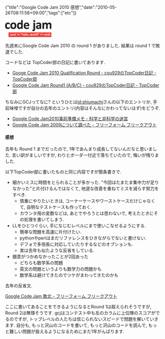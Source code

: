 {"title":"Google Code Jam 2010 感想","date":"2010-05-26T08:11:58+09:00","tags":["etc"]}

<!-- DATE: 2010-05-25T23:11:58+00:00 -->
<!-- OLDURL: http://d.hatena.ne.jp/cou929_la/20100525/ -->


<div class="section">
<img src="images/20100525231037.gif"/>
<p>先週末にGoogle Code Jam 2010 の round 1 がありました. 結果は round 1 で敗退でした. </p>
<p>コードなどは TopCoder部の日記に書いてあります.</p>

<ul>
<li><a href="http://topcoder.g.hatena.ne.jp/cou929/20100509/1273422186" target="_blank">Googe Code Jam 2010 Qualification Round - cou929のTopCoder日記 - TopCoder部</a></li>
<li><a href="http://topcoder.g.hatena.ne.jp/cou929/20100525/1274794990" target="_blank">Google Code Jam Round1 (A/B/C) - cou929のTopCoder日記 - TopCoder部</a></li>
</ul>
<p>ちなみにGCJってなに? というひとは<a href="http://d.hatena.ne.jp/shiumachi/">id:shiumachi</a>さんの以下のエントリか, 手前味噌ですが自分の去年のエントリ(内容はそんなにかわってないはず)をどうぞ.</p>

<ul>
<li><a href="http://d.hatena.ne.jp/shiumachi/20100422/1271863112" target="_blank">Google Code Jam2010事前準備メモ - 科学と非科学の迷宮</a></li>
<li><a href="http://d.hatena.ne.jp/cou929_la/20090818/1250605375" target="_blank">Google Code Jam 2009について調べた - フリーフォーム フリークアウト</a></li>
</ul>
<h4>感想</h4>
<p>去年も Round 1 までだったので, 1年であんまり成長してないんだなと思いました. 言い訳がましいですが, わりとボーダー付近で落ちていたので, 悔いが残りました.</p>
<p>以下TopCoder部に書いたものと同じ内容ですが箇条書きで.</p>

<ul>
<li> 細かいミスに時間をとられることが多かった. "今回はたまたま集中力が足りなかった"と片付けるんではなくて, 地道な改善を重ねてミスを減らす努力をすべき.

<ul>
<li> 慎重にやりたいときは, コーナーケースやワーストケースだけじゃなくて, 自明なテストケースも作っておく. </li>
<li> カウンタ用の変数などは, あとでやろうとは思わないで, 考えたときにその処理を書いてしまう.</li>
</ul>
</li>
<li> LLをひとつぐらい, 手になじむレベルにまで使いこなせるようにする.

<ul>
<li> 簡単な問題を高速に片付けたい.</li>
<li> pythonやperlはまだリファレンスをひきながらでないと書けない.</li>
<li> デフォで多倍長に対応していたりするなどのオプションも.</li>
<li> 実は去年も似たような反省をしている.</li>
</ul>
</li>
<li> 題意がつかめなかったことが2回あった

<ul>
<li> どちらも数学系の問題</li>
<li> 英文の問題というよりも数学力の問題かも</li>
<li> 数学系は避けてきたのでツケがまわってきたのかも</li>
</ul>
</li>
</ul>
<p>去年の反省文.</p>
<p><a href="http://d.hatena.ne.jp/cou929_la/20090914/1252899593" target="_blank">Google Code Jam 敗北 - フリーフォーム フリークアウト</a></p>
<p>ここに書いてあることをできるようになるとRound 1は超えられそうですが, Round 2は無理そうです. gcjはコンテスト中も左のカラムに上位陣のスコアがでるのですが, トップレベルの人たちは信じられないスピードで問題を解いていきます. 自分も, もっと沢山のコードを書いて, もっと沢山のコードを読んで, もっと難しい問題が扱えるようになるためにまた1年がんばります.</p>
</div>






